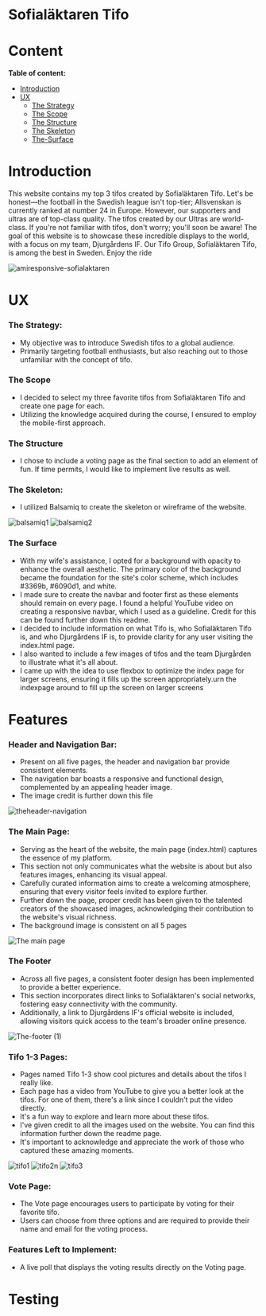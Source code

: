 # Sofialäktaren Tifo

# Content
**Table of content:**
* [Introduction](#introduction)
* [UX](#ux)
   * [The Strategy](#the-strategy)
   * [The Scope](#the-scope)
   * [The Structure](#the-structure)
   * [The Skeleton](#the-skeleton)
   * [The-Surface](#the-surface)
     

<a id=#introduction></a>

# Introduction

This website contains my top 3 tifos created by Sofialäktaren Tifo.
Let's be honest—the football in the Swedish league isn't top-tier; Allsvenskan is currently ranked at number 24 in Europe. However, our supporters and ultras are of top-class quality. The tifos created by our Ultras are world-class. If you're not familiar with tifos, don't worry; you'll soon be aware! The goal of this website is to showcase these incredible displays to the world, with a focus on my team, Djurgårdens IF. Our Tifo Group, Sofialäktaren Tifo, is among the best in Sweden. Enjoy the ride 

![amiresponsive-sofialaktaren](https://github.com/JorgenDIF/sofiatlaktarentifo/assets/2896159/28d5df89-8fdb-4a3d-9186-638397d52c14)

<a id=#ux></a>

# UX

<a id=#the-strategy></a>

### The Strategy:

   * My objective was to introduce Swedish tifos to a global audience.
   * Primarily targeting football enthusiasts, but also reaching out to those unfamiliar with the concept of tifo.

<a id=#the-scope></a>

### The Scope

   * I decided to select my three favorite tifos from Sofialäktaren Tifo and create one page for each.
   * Utilizing the knowledge acquired during the course, I ensured to employ the mobile-first approach.

<a id=#the-structure></a>

### The Structure
   * I chose to include a voting page as the final section to add an element of fun. If time permits, I would like to implement live results as well.

<a id=#the-skeleton></a>

### The Skeleton:

  * I utilized Balsamiq to create the skeleton or wireframe of the website.

    
  ![balsamiq1](https://github.com/JorgenDIF/sofiatlaktarentifo/assets/2896159/8f29c2b6-ce6b-4f3c-8ac4-261fb9cde841)
  ![balsamiq2](https://github.com/JorgenDIF/sofiatlaktarentifo/assets/2896159/53e05550-26ed-45eb-8534-779a0859ce68)

  <a id=#the-surface></a>

### The Surface

  * With my wife's assistance, I opted for a background with opacity to enhance the overall aesthetic. The primary color of the background became the foundation for the site's color 
    scheme, which includes #3369b, #6090d1, and white.
  * I made sure to create the navbar and footer first as these elements should remain on every page. I found a helpful YouTube video on creating a responsive navbar, which I used as 
    a guideline. Credit for this can be found further down this readme.
  * I decided to include information on what Tifo is, who Sofialäktaren Tifo is, and who Djurgårdens IF is, to provide clarity for any user visiting the index.html page.
  * I also wanted to include a few images of tifos and the team Djurgården to illustrate what it's all about.
  * I came up with the idea to use flexbox to optimize the index page for larger screens, ensuring it fills up the screen appropriately.urn the indexpage around to fill up the screen 
   on larger screens

# Features

### Header and Navigation Bar:
  * Present on all five pages, the header and navigation bar provide consistent elements.
  * The navigation bar boasts a responsive and functional design, complemented by an appealing header image.
  * The image credit is further down this file
  


![theheader-navigation](https://github.com/JorgenDIF/sofiatlaktarentifo/assets/2896159/3dc083bd-19c4-4f24-b4db-dccbd72cb7e0)

### The Main Page:
  
  * Serving as the heart of the website, the main page (index.html) captures the essence of my platform.
  * This section not only communicates what the website is about but also features images, enhancing its visual appeal.
  * Carefully curated information aims to create a welcoming atmosphere, ensuring that every visitor feels invited to explore further.
  * Further down the page, proper credit has been given to the talented creators of the showcased images, acknowledging their contribution to the website's visual richness.
  * The background image is consistent on all 5 pages

    

![The main page](https://github.com/JorgenDIF/sofiatlaktarentifo/assets/2896159/0dae3fbf-59d4-4fa6-b41e-88e83c67afa8)

### The Footer

  * Across all five pages, a consistent footer design has been implemented to provide a better experience.
  * This section incorporates direct links to Sofialäktaren's social networks, fostering easy connectivity with the community.
  * Additionally, a link to Djurgårdens IF's official website is included, allowing visitors quick access to the team's broader online presence.

  
![The-footer (1)](https://github.com/JorgenDIF/sofiatlaktarentifo/assets/2896159/20dee7d3-ed2e-4f0b-b63f-05cddb1bab15)

### Tifo 1-3 Pages:

  * Pages named Tifo 1-3 show cool pictures and details about the tifos I really like.
  * Each page has a video from YouTube to give you a better look at the tifos. For one of them, there's a link since I couldn't put the video directly.
  * It's a fun way to explore and learn more about these tifos.
  * I've given credit to all the images used on the website. You can find this information further down the readme page.
  * It's important to acknowledge and appreciate the work of those who captured these amazing moments.
    
  
![tifo1](https://github.com/JorgenDIF/sofiatlaktarentifo/assets/2896159/91cb9a08-fcde-40f9-a363-33b1e1583378)
![tifo2n](https://github.com/JorgenDIF/sofiatlaktarentifo/assets/2896159/eb60c23a-e522-4b58-ad02-23992471f683)
![tifo3](https://github.com/JorgenDIF/sofiatlaktarentifo/assets/2896159/30dc5f0d-d0b0-45b5-9523-159f6219c16f)

### Vote Page:
  * The Vote page encourages users to participate by voting for their favorite tifo.
  * Users can choose from three options and are required to provide their name and email for the voting process.

### Features Left to Implement:
  * A live poll that displays the voting results directly on the Voting page.


 # Testing 

 



